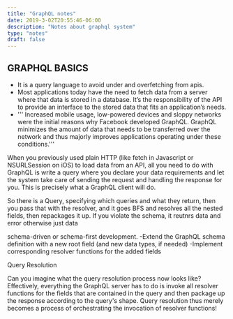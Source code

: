 ```yaml
---
title: "GraphQL notes"
date: 2019-3-02T20:55:46-06:00
description: "Notes about graphql system"
type: "notes"
draft: false
---
```


## GRAPHQL BASICS
  * It is a query language to avoid under and overfetching from apis.
  * Most applications today have the need to fetch data from a server where that data is stored in a database.
  It’s the responsibility of the API to provide an interface to the stored data that fits an application’s needs.
  * ''' Increased mobile usage, low-powered devices and sloppy networks were the initial reasons why Facebook developed GraphQL.
  GraphQL minimizes the amount of data that needs to be transferred over the network and thus majorly improves applications
  operating under these conditions.'''

  When you previously used plain HTTP (like fetch in Javascript or NSURLSession on iOS) to load data from an API, all you need to do with GraphQL is write a query where you declare your data requirements and let the system take care of sending the request and handling the response for you. This is precisely what a GraphQL client will do.


So there is a Query, specifying which queries
and what they return,
then you pass that with the resolver, and it goes BFS and resolves all the nested
fields, then repackages it up. If you violate the schema, it reutnrs data and error
otherwise just data


schema-driven or schema-first development.
-Extend the GraphQL schema definition with a new root field (and new data types, if needed)
-Implement corresponding resolver functions for the added fields


Query Resolution


Can you imagine what the query resolution process now looks like? Effectively, everything the GraphQL server has to do is invoke all resolver functions for the fields that are contained in the query and then package up the response according to the query's shape. Query resolution thus merely becomes a process of orchestrating the invocation of resolver functions!
